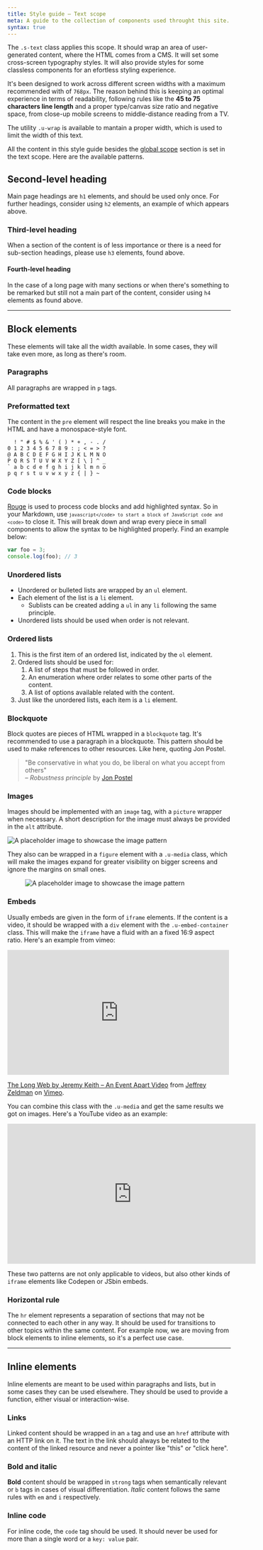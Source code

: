 ```yaml
---
title: Style guide — Text scope
meta: A guide to the collection of components used throught this site.
syntax: true
---
```


The `.s-text` class applies this scope. It should wrap an area of user-generated content, where the HTML comes from a CMS. It will set some cross-screen typography styles. It will also provide styles for some classless components for an efortless styling experience.

It's been designed to work across different screen widths with a maximum recommended with of `768px`. The reason behind this is keeping an optimal experience in terms of readability, following rules like the **45 to 75 characters line length** and a proper type/canvas size ratio and negative space, from close-up mobile screens to middle-distance reading from a TV.

The utility `.u-wrap` is available to mantain a proper width, which is used to limit the width of this text.

All the content in this style guide besides the [global scope](/styleguide/global-scope/) section is set in the text scope. Here are the available patterns.

## Second-level heading
Main page headings are `h1` elements, and should be used only once. For further headings, consider using `h2` elements, an example of which appears above.

### Third-level heading
When a section of the content is of less importance or there is a need for sub-section headings, please use `h3` elements, found above.

#### Fourth-level heading
In the case of a long page with many sections or when there's something to be remarked but still not a main part of the content, consider using `h4` elements as found above.

---

## Block elements
These elements will take all the width available. In some cases, they will take even more, as long as there's room.

### Paragraphs
All paragraphs are wrapped in `p` tags.


### Preformatted text
The content in the `pre` element will respect the line breaks you make in the HTML and have a monospace-style font.

```
  ! " # $ % & ' ( ) * + , - . /
0 1 2 3 4 5 6 7 8 9 : ; < = > ?
@ A B C D E F G H I J K L M N O
P Q R S T U V W X Y Z [ \ ] ^ _
` a b c d e f g h i j k l m n o
p q r s t u v w x y z { | } ~
```

### Code blocks

[Rouge](http://rouge.jneen.net/) is used to process code blocks and add highlighted syntax. So in your Markdown, use <code>```javascript</code> to start a block of JavaScript code and <code>```</code> to close it. This will break down and wrap every piece in small components to allow the syntax to be highlighted properly. Find an example below:

```javascript
var foo = 3;
console.log(foo); // 3
```

### Unordered lists

- Unordered or bulleted lists are wrapped by an `ul` element.
- Each element of the list is a `li` element.
  - Sublists can be created adding a `ul` in any `li` following the same principle.
- Unordered lists should be used when order is not relevant.

### Ordered lists

1. This is the first item of an ordered list, indicated by the `ol` element.
2. Ordered lists should be used for:
    1. A list of steps that must be followed in order.
    2. An enumeration where order relates to some other parts of the content.
    3. A list of options available related with the content.
3. Just like the unordered lists, each item is a `li` element.

### Blockquote
Block quotes are pieces of HTML wrapped in a `blockquote` tag. It's recommended to use a paragraph in a blockquote. This pattern should be used to make references to other resources. Like here, quoting Jon Postel.

> "Be conservative in what you do, be liberal on what you accept from others"  
 – _Robustness principle_ by [Jon Postel](https://tools.ietf.org/html/rfc1122#page-12)

### Images

Images should be implemented with an `image` tag, with a `picture` wrapper when necessary. A short description for the image must always be provided in the `alt` attribute.

<img src="http://placehold.it/900x300/006699/ffffff?text=Same%20width%20as%20container" alt="A placeholder image to showcase the image pattern">

They also can be wrapped in a `figure` element with a `.u-media` class, which will make the images expand for greater visibility on bigger screens and ignore the margins on small ones. 

<figure class="u-media">
<img src="http://placehold.it/800x250/006699/ffffff?text=Extra%20legroom" alt="A placeholder image to showcase the image pattern">
</figure>

### Embeds

Usually embeds are given in the form of `iframe` elements. If the content is a video, it should be wrapped with a `div` element with the `.u-embed-container` class. This will make the `iframe` have a fluid with an a fixed 16:9 aspect ratio. Here's an example from vimeo: 

<div class="u-embed-container">
<iframe src="https://player.vimeo.com/video/118146193" width="500" height="281" frameborder="0" webkitallowfullscreen mozallowfullscreen allowfullscreen></iframe>
<p><a href="https://vimeo.com/118146193">The Long Web by Jeremy Keith &ndash; An Event Apart Video</a> from <a href="https://vimeo.com/zeldman">Jeffrey Zeldman</a> on <a href="https://vimeo.com">Vimeo</a>.</p>
</div>

You can combine this class with the `.u-media` and get the same results we got on images. Here's a YouTube video as an example: 

<div class="u-embed-container u-media">
<iframe width="560" height="315" src="https://www.youtube.com/embed/KaOC9danxNo" frameborder="0" allowfullscreen></iframe>
</div>

These two patterns are not only applicable to videos, but also other kinds of `iframe` elements like Codepen or JSbin embeds.

### Horizontal rule

The `hr` element represents a separation of sections that may not be connected to each other in any way. It should be used for transitions to other topics within the same content. For example now, we are moving from block elements to inline elements, so it's a perfect use case.

---

## Inline elements 
Inline elements are meant to be used within paragraphs and lists, but in some cases they can be used elsewhere. They should be used to provide a function, either visual or interaction-wise.

### Links
Linked content should be wrapped in an `a` tag and use an `href` attribute with an HTTP link on it. The text in the link should always be related to the content of the linked resource and never a pointer like "this" or "click here".

### Bold and italic
**Bold** content should be wrapped in `strong` tags when semantically relevant or `b` tags in cases of visual differentiation. _Italic_ content follows the same rules with `em` and `i` respectively.

### Inline code 
For inline code, the `code` tag should be used. It should never be used for more than a single word or a `key: value` pair.

